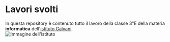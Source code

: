 # Lavori svolti
    
In questa repository è contenuto tutto il lavoro della classe 3°E della materia **informatica** dell'[istituto Galvani](https://www.iisgalvanimi.edu.it). <br> ![Immagine dell'istituto](http://www.milanomia.com/wp-content/uploads/2015/05/ASCOPRATOCENTENARO-04.jpg) 
